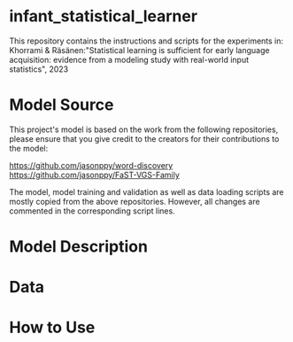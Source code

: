 # infant_statistical_learner

This repository contains the instructions and scripts for the experiments in:
Khorrami & Räsänen:"Statistical learning is sufficient for early language acquisition: evidence from a modeling study with real-world input statistics", 2023

# Model Source

This project's model is based on the work from the following repositories, please ensure that you give credit to the creators for their contributions to the model:

https://github.com/jasonppy/word-discovery
https://github.com/jasonppy/FaST-VGS-Family

The model, model training and validation as well as data loading scripts are mostly copied from the above repositories. However, all changes are commented in the corresponding script lines.


# Model Description


# Data


# How to Use


